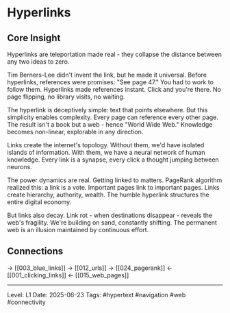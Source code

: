 # Hyperlinks

## Core Insight
Hyperlinks are teleportation made real - they collapse the distance between any two ideas to zero.

Tim Berners-Lee didn't invent the link, but he made it universal. Before hyperlinks, references were promises: "See page 47." You had to work to follow them. Hyperlinks made references instant. Click and you're there. No page flipping, no library visits, no waiting.

The hyperlink is deceptively simple: text that points elsewhere. But this simplicity enables complexity. Every page can reference every other page. The result isn't a book but a web - hence "World Wide Web." Knowledge becomes non-linear, explorable in any direction.

Links create the internet's topology. Without them, we'd have isolated islands of information. With them, we have a neural network of human knowledge. Every link is a synapse, every click a thought jumping between neurons.

The power dynamics are real. Getting linked to matters. PageRank algorithm realized this: a link is a vote. Important pages link to important pages. Links create hierarchy, authority, wealth. The humble hyperlink structures the entire digital economy.

But links also decay. Link rot - when destinations disappear - reveals the web's fragility. We're building on sand, constantly shifting. The permanent web is an illusion maintained by continuous effort.

## Connections
→ [[003_blue_links]]
→ [[012_urls]]
→ [[024_pagerank]]
← [[001_clicking_links]]
← [[015_web_pages]]

---
Level: L1
Date: 2025-06-23
Tags: #hypertext #navigation #web #connectivity